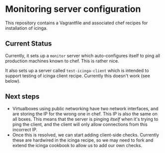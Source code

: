 # Monitoring server configuration

This repository contains a Vagrantfile and associated chef recipes for installation of icinga.

## Current Status

Currently, it sets up a ```monitor``` server which auto-configures itself to ping all production 
machines known to chef. This is rather nice.

It also sets up a server called ```test-icinga-client``` which is intended to support testing of
icinga client recipe. Currently this doesn't work (see below).

## Next steps

* Virtualboxes using public networking have two network interfaces, and are storing the IP for the wrong one in chef. This IP is also the same on all boxes. This means that the server is pinging *itself* when it's trying to ping the client, and the client will only allow connections from this incorrect IP.
* Once this is resolved, we can start adding client-side checks. Currently these are hardwired in the icinga recipe, so we may need to fork and extend the icinga cookbook to allow us to add our own checks.